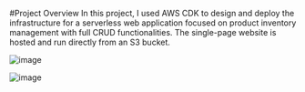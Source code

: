 #Project Overview
In this project, I used AWS CDK to design and deploy the infrastructure for a serverless web application focused on product inventory management with full CRUD functionalities. The single-page website is hosted and run directly from an S3 bucket.

![image](https://github.com/user-attachments/assets/3aa7d59f-8d19-49ee-bef8-deb67c711986)

![image](https://github.com/user-attachments/assets/766ff47a-d2a5-4913-8c25-1bb9907fdc8a)
